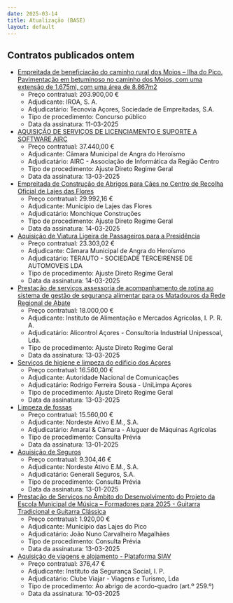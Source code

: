 ```yaml
---
date: 2025-03-14
title: Atualização (BASE)
layout: default
---
```

## Contratos publicados ontem

* [Empreitada de beneficiação do caminho rural dos Moios – Ilha do Pico. Pavimentação em betuminoso no caminho dos Moios, com uma extensão de 1.675ml, com uma área de 8.867m2](https://www.base.gov.pt/Base4/pt/detalhe/?type=contratos&id=11285566)
  * Preço contratual: 203.900,00 €
  * Adjudicante: IROA, S. A.
  * Adjudicatário: Tecnovia Açores, Sociedade de Empreitadas, S.A.
  * Tipo de procedimento: Concurso público
  * Data da assinatura: 11-03-2025
* [AQUISIÇÃO DE SERVIÇOS DE LICENCIAMENTO E SUPORTE A SOFTWARE AIRC](https://www.base.gov.pt/Base4/pt/detalhe/?type=contratos&id=11284131)
  * Preço contratual: 37.440,00 €
  * Adjudicante: Câmara Municipal de Angra do Heroísmo
  * Adjudicatário: AIRC - Associação de Informática da Região Centro
  * Tipo de procedimento: Ajuste Direto Regime Geral
  * Data da assinatura: 13-03-2025
* [Empreitada de Construção de Abrigos para Cães no Centro de Recolha Oficial de Lajes das Flores](https://www.base.gov.pt/Base4/pt/detalhe/?type=contratos&id=11285349)
  * Preço contratual: 29.992,16 €
  * Adjudicante: Município de Lajes das Flores
  * Adjudicatário: Monchique Construções
  * Tipo de procedimento: Ajuste Direto Regime Geral
  * Data da assinatura: 14-03-2025
* [Aquisição de Viatura Ligeira de Passageiros para a Presidência](https://www.base.gov.pt/Base4/pt/detalhe/?type=contratos&id=11284472)
  * Preço contratual: 23.303,02 €
  * Adjudicante: Câmara Municipal de Angra do Heroísmo
  * Adjudicatário: TERAUTO - SOCIEDADE TERCEIRENSE DE AUTOMOVEIS LDA
  * Tipo de procedimento: Ajuste Direto Regime Geral
  * Data da assinatura: 14-03-2025
* [Prestação de serviços assessoria de acompanhamento de rotina ao sistema de gestão de segurança alimentar para os Matadouros da Rede Regional de Abate](https://www.base.gov.pt/Base4/pt/detalhe/?type=contratos&id=11285580)
  * Preço contratual: 18.000,00 €
  * Adjudicante: Instituto de Alimentação e Mercados Agrícolas, I. P. R. A.
  * Adjudicatário: Alicontrol Açores - Consultoria Industrial Unipessoal, Lda.
  * Tipo de procedimento: Ajuste Direto Regime Geral
  * Data da assinatura: 13-03-2025
* [Serviços de higiene e limpeza do edificio dos Açores](https://www.base.gov.pt/Base4/pt/detalhe/?type=contratos&id=11284417)
  * Preço contratual: 16.560,00 €
  * Adjudicante: Autoridade Nacional de Comunicações
  * Adjudicatário: Rodrigo Ferreira Sousa - UniLimpa Açores
  * Tipo de procedimento: Ajuste Direto Regime Geral
  * Data da assinatura: 13-03-2025
* [Limpeza de fossas](https://www.base.gov.pt/Base4/pt/detalhe/?type=contratos&id=11285471)
  * Preço contratual: 15.560,00 €
  * Adjudicante: Nordeste Ativo E.M., S.A.
  * Adjudicatário: Amaral & Câmara - Aluguer de Máquinas Agrícolas
  * Tipo de procedimento: Consulta Prévia
  * Data da assinatura: 13-01-2025
* [Aquisição de Seguros](https://www.base.gov.pt/Base4/pt/detalhe/?type=contratos&id=11285536)
  * Preço contratual: 9.304,46 €
  * Adjudicante: Nordeste Ativo E.M., S.A.
  * Adjudicatário: Generali Seguros, S.A.
  * Tipo de procedimento: Consulta Prévia
  * Data da assinatura: 13-01-2025
* [Prestação de Serviços no Âmbito do Desenvolvimento do Projeto da Escola Municipal de Música – Formadores para 2025 - Guitarra Tradicional e Guitarra Clássica](https://www.base.gov.pt/Base4/pt/detalhe/?type=contratos&id=11285143)
  * Preço contratual: 1.920,00 €
  * Adjudicante: Município das Lajes do Pico
  * Adjudicatário: João Nuno Carvalheiro Magalhães
  * Tipo de procedimento: Consulta Prévia
  * Data da assinatura: 13-03-2025
* [Aquisição de viagens e alojamento - Plataforma SIAV](https://www.base.gov.pt/Base4/pt/detalhe/?type=contratos&id=11284056)
  * Preço contratual: 376,47 €
  * Adjudicante: Instituto da Segurança Social, I. P.
  * Adjudicatário: Clube Viajar - Viagens e Turismo, Lda
  * Tipo de procedimento: Ao abrigo de acordo-quadro (art.º 259.º)
  * Data da assinatura: 10-03-2025

